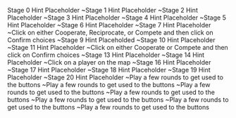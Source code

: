 Stage 0 Hint Placeholder
~Stage 1 Hint Placeholder
~Stage 2 Hint Placeholder
~Stage 3 Hint Placeholder
~Stage 4 Hint Placeholder
~Stage 5 Hint Placeholder
~Stage 6 Hint Placeholder
~Stage 7 Hint Placeholder
~Click on either Cooperate, Reciprocate, or Compete and then click on Confirm choices
~Stage 9 Hint Placeholded
~Stage 10 Hint Placeholder
~Stage 11 Hint Placeholder
~Click on either Cooperate or Compete and then click on Confirm choices
~Stage 13 Hint Placeholder
~Stage 14 Hint Placeholder
~Click on a player on the map
~Stage 16 Hint Placeholder
~Stage 17 Hint Placeholder
~Stage 18 Hint Placeholder
~Stage 19 Hint Placeholder
~Stage 20 Hint Placeholder
~Play a few rounds to get used to the buttons
~Play a few rounds to get used to the buttons
~Play a few rounds to get used to the buttons
~Play a few rounds to get used to the buttons
~Play a few rounds to get used to the buttons
~Play a few rounds to get used to the buttons
~Play a few rounds to get used to the buttons
